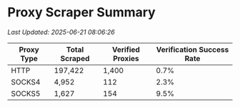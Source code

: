 # Proxy Scraper Summary

_Last Updated: 2025-06-21 08:06:26_

| Proxy Type | Total Scraped | Verified Proxies | Verification Success Rate |
|------------|--------------|------------------|--------------------------|
| HTTP | 197,422 | 1,400 | 0.7% |
| SOCKS4 | 4,952 | 112 | 2.3% |
| SOCKS5 | 1,627 | 154 | 9.5% |
